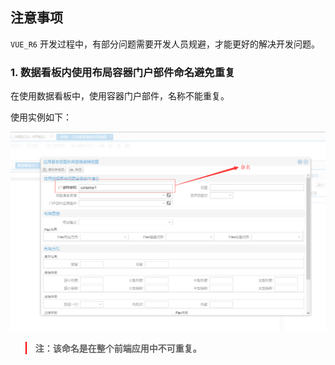## 注意事项


`VUE_R6` 开发过程中，有部分问题需要开发人员规避，才能更好的解决开发问题。


### 1. 数据看板内使用布局容器门户部件命名避免重复

在使用数据看板中，使用容器门户部件，名称不能重复。

使用实例如下：

![容器门户部件](/imgs/precautions/dashboard-contaniner.png)


<blockquote style="border-color: red;">
    <p>
        <strong>
            注：该命名是在整个前端应用中不可重复。
        </strong>
    </p>
</blockquote>